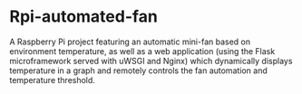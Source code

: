 # Rpi-automated-fan
A Raspberry Pi project featuring an automatic mini-fan based on environment temperature,
as well as a web application (using the Flask microframework served with uWSGI and Nginx) which dynamically displays temperature in a graph and remotely controls the fan automation and temperature threshold.
